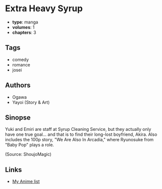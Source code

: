 # Extra Heavy Syrup

-   **type**: manga
-   **volumes**: 1
-   **chapters**: 3

## Tags

-   comedy
-   romance
-   josei

## Authors

-   Ogawa
-   Yayoi (Story & Art)

## Sinopse

Yuki and Emiri are staff at Syrup Cleaning Service, but they actually only have one true goal... and that is to find their long-lost boyfriend, Akira. Also includes the 100p story, "We Are Also In Arcadia," where Ryunosuke from "Baby Pop" plays a role.

(Source: ShoujoMagic)

## Links

-   [My Anime list](https://myanimelist.net/manga/4304/Extra_Heavy_Syrup)
